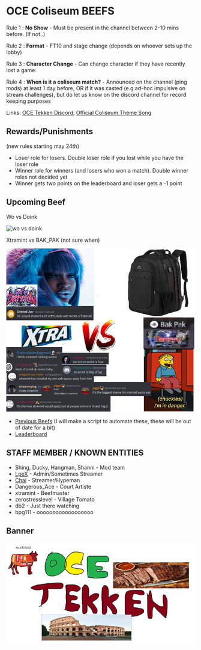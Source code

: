 # OCE Coliseum BEEFS

Rule 1 : **No Show** - Must be present in the channel between 2-10 mins before. (If not..)

Rule 2 : **Format** - FT10 and stage change (depends on whoever sets up the lobby)

Rule 3 : **Character Change** - Can change character if they have recently lost a game.

Rule 4 : **When is it a coliseum match?** - Announced on the channel (ping mods) at least 1 day before, OR if it was casted (e.g ad-hoc impulsive on stream challenges), but do let us know on the discord channel for record keeping purposes

Links: [OCE Tekken Discord](https://discord.gg/HHs95kTMSn), 
[Official Coliseum Theme Song](https://www.youtube.com/watch?v=pDg6rCHgoHQ)

## Rewards/Punishments
(new rules starting may 24th)
- Loser role for losers. Double loser role if you lost while you have the loser role
- Winner role for winners (and losers who won a match). Double winner roles not decided yet
- Winner gets two points on the leaderboard and loser gets a -1 point

## Upcoming Beef

Wo vs Doink

![wo vs doink](https://cdn.discordapp.com/attachments/1235275627201040524/1243387532822052894/image.png?ex=66514a60&is=664ff8e0&hm=0186a3313c8233fe5e43260de18c267810cd76fa836f03a87f0b2a9978a47d70&)

Xtramint vs BAK_PAK (not sure when)

![xtra vs bakpak](xtramint_vs_bakpak.png)

- [Previous Beefs](HISTORY.md) (I will make a script to automate these, these will be out of date for a bit)
- [Leaderboard](https://challonge.com/OCEDiscordBEEF)


## STAFF MEMBER / KNOWN ENTITIES ##

- Shing, Ducky, Hangman, Shanni - Mod team
- [LpeX](https://www.twitch.tv/mrlpex) - Admin/Sometimes Streamer
- [Chai](https://www.twitch.tv/chai) - Streamer/Hypeman
- Dangerous_Ace - Court Artiste
- xtramint - Beefmaster
- zerostresslevel - Village Tomato
- db2 - Just there watching
- bpg111 - oooooooooooooooooo

## Banner ##
![the banner](scrote.png)
